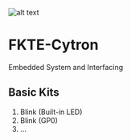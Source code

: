 ![alt text](https://norasmadi.unimap.edu.my/images/banner.png)

# FKTE-Cytron
Embedded System and Interfacing

## Basic Kits
1. Blink (Built-in LED)
2. Blink (GP0)
3. ...
